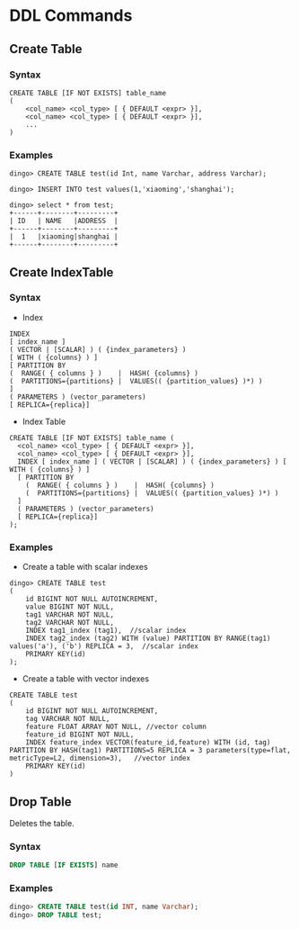  # DDL Commands

## Create Table

### Syntax

```
CREATE TABLE [IF NOT EXISTS] table_name
(
    <col_name> <col_type> [ { DEFAULT <expr> }],
    <col_name> <col_type> [ { DEFAULT <expr> }],
    ...
)
```

### Examples

```
dingo> CREATE TABLE test(id Int, name Varchar, address Varchar);

dingo> INSERT INTO test values(1,'xiaoming','shanghai');

dingo> select * from test;
+------+--------+---------+
| ID   | NAME   |ADDRESS  |
+------+--------+---------+
|  1   |xiaoming|shanghai |
+------+--------+---------+
```
## Create IndexTable

### Syntax

* Index 

```
INDEX
[ index_name ]
( VECTOR | [SCALAR] ) ( {index_parameters} )
[ WITH ( {columns} ) ]
[ PARTITION BY
(  RANGE( { columns } )    |  HASH( {columns} )
(  PARTITIONS={partitions} |  VALUES(( {partition_values} )*) )
]
( PARAMETERS ) (vector_parameters)
[ REPLICA={replica}]
```

* Index Table

```
CREATE TABLE [IF NOT EXISTS] table_name (
  <col_name> <col_type> [ { DEFAULT <expr> }],
  <col_name> <col_type> [ { DEFAULT <expr> }],
  INDEX [ index_name ] ( VECTOR | [SCALAR] ) ( {index_parameters} ) [ WITH ( {columns} ) ]
  [ PARTITION BY
    (  RANGE( { columns } )    |  HASH( {columns} )
    (  PARTITIONS={partitions} |  VALUES(( {partition_values} )*) )
  ]
  ( PARAMETERS ) (vector_parameters) 
  [ REPLICA={replica}]
);
```

### Examples

* Create a table with scalar indexes

```
dingo> CREATE TABLE test
(
    id BIGINT NOT NULL AUTOINCREMENT,
    value BIGINT NOT NULL,
    tag1 VARCHAR NOT NULL,
    tag2 VARCHAR NOT NULL,
    INDEX tag1_index (tag1),  //scalar index
    INDEX tag2_index (tag2) WITH (value) PARTITION BY RANGE(tag1) values('a'), ('b') REPLICA = 3,  //scalar index
    PRIMARY KEY(id)
);
```

* Create a table with vector indexes

```
CREATE TABLE test
(
    id BIGINT NOT NULL AUTOINCREMENT,
    tag VARCHAR NOT NULL,
    feature FLOAT ARRAY NOT NULL, //vector column
    feature_id BIGINT NOT NULL,
    INDEX feature_index VECTOR(feature_id,feature) WITH (id, tag) PARTITION BY HASH(tag1) PARTITIONS=5 REPLICA = 3 parameters(type=flat, metricType=L2, dimension=3),   //vector index
    PRIMARY KEY(id)
)
```
## Drop Table

Deletes the table.

### Syntax

```sql
DROP TABLE [IF EXISTS] name
```

### Examples

```sql
dingo> CREATE TABLE test(id INT, name Varchar);
dingo> DROP TABLE test;
```

